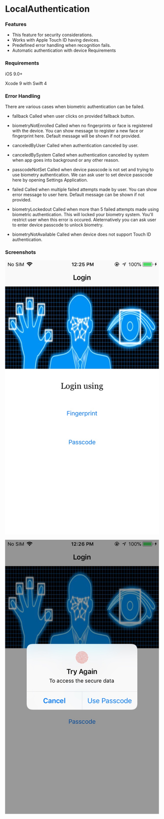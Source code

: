 # LocalAuthentication


### Features
- This feature for security considerations.
- Works with Apple Touch ID having devices.
- Predefined error handling when recognition fails.
- Automatic authentication with device Requirements

### Requirements

iOS 9.0+

Xcode 9 with Swift 4

### Error Handling

There are various cases when biometric authentication can be failed.

- fallback
Called when user clicks on provided fallback button.

- biometryNotEnrolled
Called when no fingerprints or face is registered with the device.
You can show message to register a new face or fingerprint here.
Default message will be shown if not provided.
- canceledByUser
Called when authentication canceled by user.
- canceledBySystem
Called when authentication canceled by system when app goes into background or any other reason.
- passcodeNotSet
Called when device passcode is not set and trying to use biometry authentication.
We can ask user to set device passcode here by opening Settings Application.
- failed
Called when multiple failed attempts made by user.
You can show error message to user here.
Default message can be shown if not provided.
- biometryLockedout
Called when more than 5 failed attempts made using biometric authentication. This will locked your biometry system.
You'll restrict user when this error is occured.
Aleternatively you can ask user to enter device passcode to unlock biometry.
- biometryNotAvailable
Called when device does not support Touch ID authentication.

### Screenshots

![Alt text](https://raw.githubusercontent.com/Keerthi-Sparkout/LocalAuthentication/master/5CCEDE6C-574A-47DF-A268-F6DE9AE6D3D6.jpg "Login")

![Alt text](https://raw.githubusercontent.com/Keerthi-Sparkout/LocalAuthentication/master/F02BE44A-9BC5-4927-B275-9F960BA5A925.jpg "TouchID")
